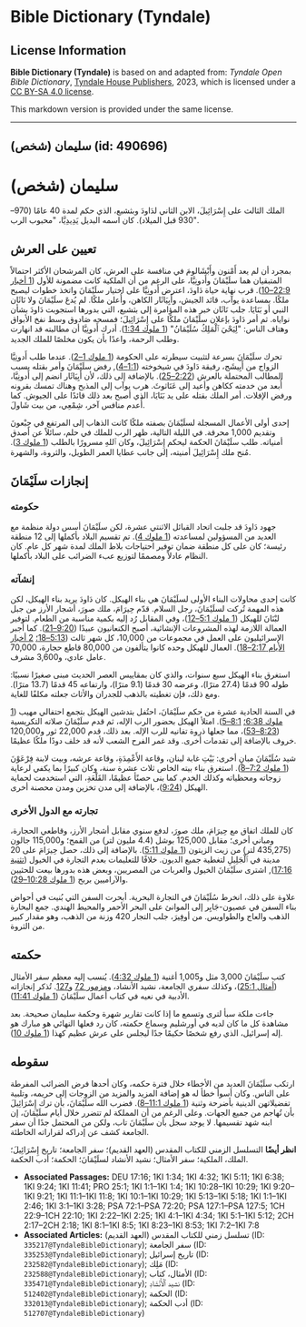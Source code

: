 # Bible Dictionary (Tyndale)

## License Information

**Bible Dictionary (Tyndale)** is based on and adapted from: _Tyndale Open Bible Dictionary_, [Tyndale House Publishers](https://tyndaleopenresources.com/), 2023, which is licensed under a [CC BY-SA 4.0 license](https://creativecommons.org/licenses/by-sa/4.0/legalcode.en).

This markdown version is provided under the same license.



--------------------------------

## سليمان (شخص) (id: 490696)

سليمان (شخص)
============

الملك الثالث على إِسْرَائِيلَ، الابن الثاني لدَاودَ وبثشبع، الذي حكم لمدة 40 عامًا (970–930 قبل الميلاد). كان اسمه البديل يَدِيدِيَّا، "محبوب الرب".

تعيين على العرش
---------------

بمجرد أن لم يعد أَمْنون وأَبْشَالومَ في منافسة على العرش، كان المرشحان الأكثر احتمالاً المتبقيان هما سلَيْمَانَ وأَدونِيَّا، على الرغم من أن الملكية كانت مضمونة للأول ([1 أخبار 22:9–10](https://ref.ly/1Chr22:9-1Chr22:10)). قرب نهاية حياة دَاودَ، اعترض أَدونِيَّا على اختيار سلَيْمَانَ واتخذ خطوات ليصبح ملكًا. بمساعدة يوآب، قائد الجيش، وأَبِيَاثَار الكاهن، وأُعلن ملكًا. لم يُدعَ سلَيْمَانَ ولا نَاثَان النبي أو بَنَايَا. جلب نَاثَان خبر هذه المؤامرة إلى بثشبع، التي بدورها استجوبت دَاودَ بشأن نواياه. ثم أمر دَاودَ بإعلان سلَيْمَانَ ملكًا على إِسْرَائِيلَ؛ فمسحه صَادوق وسط نفخ الأبواق وهتاف الناس: "لِيَحْيَ ٱلْمَلِكُ سُلَيْمَانُ" ([1 ملوك 1:34](https://ref.ly/1Kgs1:34)). أدرك أَدونِيَّا أن مطالبته قد انهارت وطلب الرحمة، واعدًا بأن يكون مخلصًا للملك الجديد.

تحرك سلَيْمَانَ بسرعة لتثبيت سيطرته على الحكومة ([1 ملوك 1–2](https://ref.ly/1Kgs1:1-1Kgs2:46)). عندما طلب أَدونِيَّا الزواج من أَبِيشَج، رفيقة دَاودَ في شيخوخته ([1:1–4](https://ref.ly/1Kgs1:1-1Kgs1:4)), رفض سلَيْمَانَ وأمر بقتله بسبب المطالب المحتملة بالعرش ([2:22–25](https://ref.ly/1Kgs2:22-1Kgs2:25)). بالإضافة إلى ذلك، لأن أَبِيَاثَار انضم إلى أَدونِيَّا، أُبعد من خدمته ككاهن وأعيد إلى عَنَاثوثَ. هرب يوآب إلى المذبح وهناك تمسك بقرونه ورفض الإفلات. أمر الملك بقتله على يد بَنَايَا، الذي أصبح بعد ذلك قائدًا على الجيوش. كما أُعدم منافس آخر، شِمْعِي، من بيت شَاولَ.

إحدى أولى الأعمال المسجلة لسلَيْمَانَ بصفته ملكًا كانت الذهاب إلى المرتفع في جِبْعونَ وتقديم 1,000 محرقة. في الليلة التالية، ظهر الرب للملك في حلم، سائلاً عن أصدق أمنياته. طلب سلَيْمَانَ الحكمة ليحكم إِسْرَائِيلَ، وكان ٱللهِ مسرورًا بالطلب ([1 ملوك 3](https://ref.ly/1Kgs3:1-1Kgs3:28)). مُنح ملك إِسْرَائِيلَ أمنيته، إلى جانب عطايا العمر الطويل، والثروة، والشهرة.

إنجازات سلَيْمَانَ
------------------

### حكومته

جهود دَاودَ قد جلبت اتحاد القبائل الاثنتي عشرة، لكن سلَيْمَانَ أسس دولة منظمة مع العديد من المسؤولين لمساعدته ([1 ملوك 4](https://ref.ly/1Kgs4:1-1Kgs4:34)). تم تقسيم البلاد بأكملها إلى 12 منطقة رئيسة؛ كان على كل منطقة ضمان توفير احتياجات بلاط الملك لمدة شهر كل عام. كان النظام عادلاً ومصممًا لتوزيع عبء الضرائب على البلاد بأكملها.

### إنشآته

كانت إحدى محاولات البناء الأولى لسلَيْمَانَ هي بناء الهيكل. كان دَاودَ يريد بناء الهيكل، لكن هذه المهمة تُركت لسلَيْمَانَ، رجل السلام. قدّم حِيرَامَ، ملك صورَ، أشجار الأرز من جبل لبْنَانَ للهيكل ([1 ملوك 5:1–12](https://ref.ly/1Kgs5:1-1Kgs5:12))، وفي المقابل رُد إليه بكمية مناسبة من الطعام. لتوفير العمالة اللازمة لهذه المشروعات الإنشائية، أصبح الكنعانيون عبيدًا ([9:20–21](https://ref.ly/1Kgs9:20-1Kgs9:21)). كما أُجبر الإسرائيليون على العمل في مجموعات من 10,000، كل شهر ثالث ([5:13–18؛](https://ref.ly/1Kgs5:13-1Kgs5:18) [2 أخبار الأيام 2:17–18](https://ref.ly/2Chr2:17-2Chr2:18)). العمال للهيكل وحده كانوا يتألفون من 80,000 قاطع حجارة، 70,000 عامل عادي، و3,600 مشرف.

استغرق بناء الهيكل سبع سنوات، والذي كان بمقاييس العصر الحديث مبنى صغيرًا نسبيًا: طوله 90 قدمًا (27\.4 مترًا)، وعرضه 30 قدمًا (9\.1 مترًا)، وارتفاعه 45 قدمًا (13\.7 مترًا). ومع ذلك، فإن تغطيته بالذهب للجدران والأثاث جعلته مكلفًا للغاية.

في السنة الحادية عشرة من حكم سلَيْمَانَ، احتُفل بتدشين الهيكل بتجمع احتفالي مهيب ([1 ملوك 6:38؛](https://ref.ly/1Kgs6:38) [8:1–5](https://ref.ly/1Kgs8:1-1Kgs8:5)). امتلأ الهيكل بحضور الرب الإله، ثم قدم سلَيْمَانَ صلاته التكريسية ([8:23–53](https://ref.ly/1Kgs8:23-1Kgs8:53))، مما جعلها ذروة تفانيه للرب الإله. بعد ذلك، قدم 22,000 ثور و120,000 خروف بالإضافة إلى تقدمات أخرى. وقد غمر الفرح الشعب لأنه قد خلف دودًا ملكًا عظيمًا.

شيد سُلَيْمَانَ مبانٍ أخرى: بَيْتِ غابة لبنان، وقاعة الأَعْمِدَةِ، وقاعة عرشه، وبيت لابنة فِرْعَوْنَ ([1 ملوك 7:2–8](https://ref.ly/1Kgs7:2-1Kgs7:8)). استغرق بناء بيته الخاص ثلاث عشرة سنة، وكان كبيرًا بما يكفي لرعاية زوجاته ومحظياته وكذلك الخدم. كما بنى حصنًأ عظيمًا، القَلْعَةِ، التي استخدمت لحماية الهيكل ([9:24](https://ref.ly/1Kgs9:24))، بالإضافة إلى مدن تخزين ومدن محصنة أخرى.

### تجارته مع الدول الأخرى

كان للملك اتفاق مع حِيرَامَ، ملك صورَ، لدفع سنوي مقابل أشجار الأرز، وقاطعي الحجارة، ومباني أخرى؛ مقابل 125,000 بوشل (4\.4 مليون لتر) من القمح؛ و115,000 جالون (435,275 لتر) من زيت الزيتون ([1 ملوك 5:11](https://ref.ly/1Kgs5:11)). بالإضافة إلى ذلك، حصل حِيرَامَ على 20 مدينة في ٱلْجَلِيلِ لتغطية جميع الديون. خلافًا للتعليمات بعدم التجارة في الخيول ([تثنية 17:16](https://ref.ly/Deut17:16)), اشترى سلَيْمَانَ الخيول والعربات من المصريين، وبعض هذه بدورها بيعت للحثيين والآراميين بربح ([1 ملوك 10:28–29](https://ref.ly/1Kgs10:28-1Kgs10:29)).

علاوة على ذلك، انخرط سُلَيْمَانَ في التجارة البحرية. أبحرت السفن التي بُنيت في أحواض بناء السفن في عصيون\-جَابِر إلى الموانئ على البحر الأحمر والمحيط الهندي. جمع البحارة الذهب والعاج والطواويس. من أوفِيرَ، جلب التجار 420 وزنة من الذهب، وهو مقدار كبير من الثروة.

حكمته
-----

كتب سلَيْمَانَ 3,000 مثل و1,005 أغنية ([1 ملوك 4:32](https://ref.ly/1Kgs4:32)). يُنسب إليه معظم سفر الأمثال ([أمثال 25:1](https://ref.ly/Prov25:1))، وكذلك سفري الجامعة، نشيد الأنشاد، و[مزمور 72](https://ref.ly/Ps72:1-Ps72:20) و[127](https://ref.ly/Ps127:1-Ps127:5). تُذكر إنجازاته الأدبية في نعيه في كتاب أعمال سلَيْمَانَ ([1 ملوك 11:41](https://ref.ly/1Kgs11:41)).

جاءت ملكة سبأ لترى وتسمع ما إذا كانت تقارير شهرة وحكمة سليمان صحيحة. بعد مشاهدة كل ما كان لديه في أورشليم وسماع حكمته، كان رد فعلها النهائي هو مبارك هو إله إسرائيل، الذي رفع شخصًا حكيمًا جدًا ليجلس على عرش عظيم كهذا ([1 ملوك 10](https://ref.ly/1Kgs10:1-1Kgs10:29)).

سقوطه
-----

ارتكب سلَيْمَانَ العديد من الأخطاء خلال فترة حكمه، وكان أحدها فرض الضرائب المفرطة على الناس. وكان أسوأ خطأ له هو إضافة المزيد والمزيد من الزوجات إلى حريمه، وتلبية تفضيلاتهن الدينية بأضرحة وثنية ([1 ملوك 11:1–8](https://ref.ly/1Kgs11:1-1Kgs11:8)). فضرب الله سلَيْمَانَ، بأن ترك إِسْرَائِيلَ بأن تُهاجم من جميع الجهات. وعلى الرغم من أن المملكة لم تتضرر خلال أيام سلَيْمَانَ، إن ابنه شهد تقسيمها. لا يوجد سجل بأن سلَيْمَانَ تاب، ولكن من المحتمل جدًا أن سفر الجامعة كشف عن إدراكه لقراراته الخاطئة.

**انظر أيضًا** التسلسل الزمني للكتاب المقدس (العهد القديم)؛ سفر الجامعة؛ تاريخ إِسْرَائِيلَ؛ الملك، الملكية؛ سفر الأمثال؛ نشيد الأنشاد لسلَيْمَانَ؛ الحكمة؛ أدب الحكمة.

* **Associated Passages:** DEU 17:16; 1KI 1:34; 1KI 4:32; 1KI 5:11; 1KI 6:38; 1KI 9:24; 1KI 11:41; PRO 25:1; 1KI 1:1–1KI 1:4; 1KI 10:28–1KI 10:29; 1KI 9:20–1KI 9:21; 1KI 11:1–1KI 11:8; 1KI 10:1–1KI 10:29; 1KI 5:13–1KI 5:18; 1KI 1:1–1KI 2:46; 1KI 3:1–1KI 3:28; PSA 72:1–PSA 72:20; PSA 127:1–PSA 127:5; 1CH 22:9–1CH 22:10; 1KI 2:22–1KI 2:25; 1KI 4:1–1KI 4:34; 1KI 5:1–1KI 5:12; 2CH 2:17–2CH 2:18; 1KI 8:1–1KI 8:5; 1KI 8:23–1KI 8:53; 1KI 7:2–1KI 7:8
* **Associated Articles:** تسلسل زمني للكتاب المقدس (العهد القديم) (ID: `335217@TyndaleBibleDictionary`); سفر الجامعة (ID: `335253@TyndaleBibleDictionary`); تاريخ إسرائيل (ID: `232582@TyndaleBibleDictionary`); مَلِك (ID: `232588@TyndaleBibleDictionary`); الأمثال، كتاب (ID: `335471@TyndaleBibleDictionary`); نشيد ٱلْأَنْشَادِ (ID: `512402@TyndaleBibleDictionary`); الحكمة (ID: `332013@TyndaleBibleDictionary`); أدب الحكمة (ID: `512707@TyndaleBibleDictionary`)

